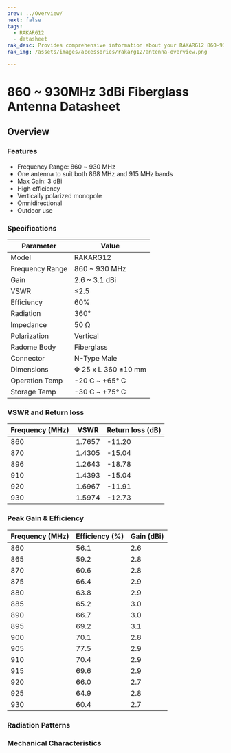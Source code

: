 ```yaml
---
prev: ../Overview/
next: false
tags:
  - RAKARG12
  - datasheet
rak_desc: Provides comprehensive information about your RAKARG12 860-930MHz 3dBi Fiberglass Antenna to help you use it. This information includes technical specifications and characteristics.
rak_img: /assets/images/accessories/rakarg12/antenna-overview.png

---
```



# 860 ~ 930MHz 3dBi Fiberglass Antenna Datasheet

## Overview

### Features

- Frequency Range: 860 ~ 930&nbsp;MHz
- One antenna to suit both 868 MHz and 915&nbsp;MHz bands 
- Max Gain: 3&nbsp;dBi
- High efficiency 
- Vertically polarized monopole
- Omnidirectional
- Outdoor use


<rk-img
  src="/assets/images/accessories/rakarg12/antenna-overview.png"
  width="70%"
  caption="RAKARG12 Overview"
/>

### Specifications

| Parameter       | Value                     |
|-----------------|---------------------------|
| Model           | RAKARG12                  |
| Frequency Range | 860 ~ 930&nbsp;MHz        |
| Gain            | 2.6 ~ 3.1&nbsp;dBi        |
| VSWR            | ≤2.5                     |
| Efficiency      | 60%                       |
| Radiation       | 360°                      |
| Impedance       | 50&nbsp;Ω                 |
| Polarization    | Vertical                  |
| Radome Body     | Fiberglass                |
| Connector       | N-Type Male               |
| Dimensions      | Փ 25 x L 360 ±10&nbsp;mm  |
| Operation Temp  | -20&nbsp;C ~ +65°&nbsp;C |
| Storage Temp    | -30&nbsp;C ~ +75°&nbsp;C |



### VSWR and Return loss

| Frequency (MHz) | VSWR   | Return loss (dB) |
|-----------------|--------|------------------|
| 860             | 1.7657 | -11.20           |
| 870             | 1.4305 | -15.04           |
| 896             | 1.2643 | -18.78           |
| 910             | 1.4393 | -15.04           |
| 920             | 1.6967 | -11.91           |
| 930             | 1.5974 | -12.73           |


<rk-img
  src="/assets/images/accessories/rakarg12/vswr.png"
  width="80%"
  caption="RAKARG13 VSWR Graph"
/>


### Peak Gain & Efficiency

| Frequency (MHz) | Efficiency (%) | Gain (dBi) |
|-----------------|----------------|------------|
| 860             | 56.1           | 2.6        |
| 865             | 59.2           | 2.8        |
| 870             | 60.6           | 2.8        |
| 875             | 66.4           | 2.9        |
| 880             | 63.8           | 2.9        |
| 885             | 65.2           | 3.0        |
| 890             | 66.7           | 3.0        |
| 895             | 69.2           | 3.1        |
| 900             | 70.1           | 2.8        |
| 905             | 77.5           | 2.9        |
| 910             | 70.4           | 2.9        |
| 915             | 69.6           | 2.9        |
| 920             | 66.0           | 2.7        |
| 925             | 64.9           | 2.8        |
| 930             | 60.4           | 2.7        |


### Radiation Patterns

<rk-img
  src="/assets/images/accessories/rakarg12/radiation-patterns-860.png"
  width="70%"
  caption="RAKARG12 Radiation Pattern for 860 MHz"
/>
<rk-img
  src="/assets/images/accessories/rakarg12/radiation-patterns-870.png"
  width="70%"
  caption="RAKARG12 Radiation Pattern for 870 MHz"
/>
<rk-img
  src="/assets/images/accessories/rakarg12/radiation-patterns-880.png"
  width="70%"
  caption="RAKARG12 Radiation Pattern for 880 MHz"
/>
<rk-img
  src="/assets/images/accessories/rakarg12/radiation-patterns-890.png"
  width="70%"
  caption="RAKARG12 Radiation Pattern for 890 MHz"
/>
<rk-img
  src="/assets/images/accessories/rakarg12/radiation-patterns-900.png"
  width="70%"
  caption="RAKARG12 Radiation Pattern for 900 MHz"
/>
<rk-img
  src="/assets/images/accessories/rakarg12/radiation-patterns-910.png"
  width="70%"
  caption="RAKARG12 Radiation Pattern for 910 MHz"
/>
<rk-img
  src="/assets/images/accessories/rakarg12/radiation-patterns-920.png"
  width="70%"
  caption="RAKARG12 Radiation Pattern for 920 MHz"
/>
<rk-img
  src="/assets/images/accessories/rakarg12/radiation-patterns-930.png"
  width="70%"
  caption="RAKARG12 Radiation Pattern for 930 MHz"
/>
### Mechanical Characteristics

<rk-img
  src="/assets/images/accessories/rakarg12/mechanical-characteristics.png"
  width="80%"
  caption="RAKARG12 Mechanical Characteristics"
/>


